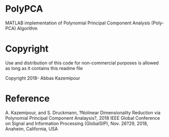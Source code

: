 # PolyPCA
MATLAB implementation of Polynomial Principal Component Analysis (Poly-PCA) Algorithm
# Copyright
Use and distribution of this code for non-commercial purposes is allowed as long as it contains this readme file

Copyright 2018- Abbas Kazemipour
# Reference
A. Kazemipour, and S. Druckmann, ?Nolinear Dimensionality Reduction via Polynomial Principal Component Analaysis?, 2018 IEEE Global Conference on Signal and Information Processing (GlobalSIP), Nov. 26?29, 2018, Anaheim, California, USA 
